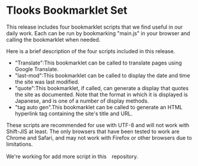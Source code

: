 
# Tlooks Bookmarklet Set

This release includes four bookmarklet scripts that we find useful in our daily work. Each can be run by bookmarking "main.js" in your browser and calling the bookmarklet when needed.

Here is a brief description of the four scripts included in this release.

* "Translate":This bookmarklet can be called to translate pages using Google Translate.
* "last-mod":This bookmarklet can be called to display the date and time the site was last modified.
* "quote":This bookmarklet, if called, can generate a display that quotes the site as documented. Note that the format in which it is displayed is Japanese, and is one of a number of display methods.
* "tag auto gen".This bookmarklet can be called to generate an HTML hyperlink tag containing the site's title and URL.

These scripts are recommended for use with UTF-8 and will not work with Shift-JIS at least. The only browsers that have been tested to work are Chrome and Safari, and may not work with Firefox or other browsers due to limitations.

We're working for add more script in this　repository.